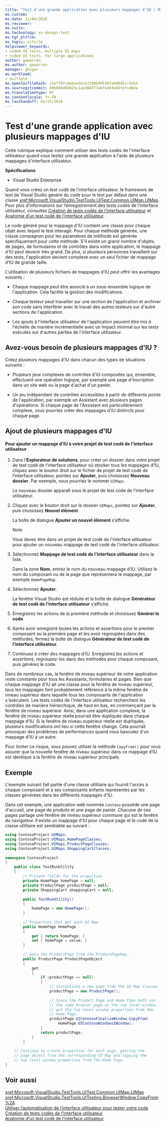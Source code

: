 ```yaml
---
title: "Test d’une grande application avec plusieurs mappages d’IU | Microsoft Docs"
ms.custom: 
ms.date: 11/04/2016
ms.reviewer: 
ms.suite: 
ms.technology: vs-devops-test
ms.tgt_pltfrm: 
ms.topic: article
helpviewer_keywords:
- coded UI tests, multiple UI maps
- coded UI tests, for large applications
author: gewarren
ms.author: gewarren
manager: ghogen
ms.workload:
- multiple
ms.openlocfilehash: c2eff9fc8e8aedecb1fd9b99538fa600dbcc5eb1
ms.sourcegitcommit: 69b898d8d825c1a2d04777abf6d03e03fefcd6da
ms.translationtype: HT
ms.contentlocale: fr-FR
ms.lasthandoff: 01/25/2018
---
```

# <a name="testing-a-large-application-with-multiple-ui-maps"></a>Test d'une grande application avec plusieurs mappages d'IU

Cette rubrique explique comment utiliser des tests codés de l'interface utilisateur quand vous testez une grande application à l'aide de plusieurs mappages d'interface utilisateur.  
  
 **Spécifications**  
  
-   Visual Studio Enterprise  
  
 Quand vous créez un test codé de l’interface utilisateur, le framework de test de Visual Studio génère du code pour le test par défaut dans une classe <xref:Microsoft.VisualStudio.TestTools.UITest.Common.UIMap.UIMap>. Pour plus d’informations sur l’enregistrement des tests codés de l’interface utilisateur, consultez [Création de tests codés de l’interface utilisateur](../test/use-ui-automation-to-test-your-code.md) et [Anatomie d’un test codé de l’interface utilisateur](../test/anatomy-of-a-coded-ui-test.md).  
  
 Le code généré pour le mappage d'IU contient une classe pour chaque objet avec lequel le test interagit. Pour chaque méthode générée, une classe compagnon pour les paramètres de méthode est générée spécifiquement pour cette méthode. S'il existe un grand nombre d'objets, de pages, de formulaires et de contrôles dans votre application, le mappage d'IU peut devenir très grand. De plus, si plusieurs personnes travaillent sur des tests, l'application devient complexe avec un seul fichier de mappage d'IU de grande taille.  
  
 L'utilisation de plusieurs fichiers de mappages d'IU peut offrir les avantages suivants :  
  
-   Chaque mappage peut être associé à un sous-ensemble logique de l'application. Cela facilite la gestion des modifications.  
  
-   Chaque testeur peut travailler sur une section de l'application et archiver son code sans interférer avec le travail des autres testeurs sur d'autre sections de l'application.  
  
-   Les ajouts à l'interface utilisateur de l'application peuvent être mis à l'échelle de manière incrémentielle avec un impact minimal sur les tests exécutés sur d'autres parties de l'interface utilisateur.  
  
## <a name="do-you-need-multiple-ui-maps"></a>Avez-vous besoin de plusieurs mappages d'IU ?  
 Créez plusieurs mappages d'IU dans chacun des types de situations suivants :  
  
-   Plusieurs jeux complexes de contrôles d'IU composites qui, ensemble, effectuent une opération logique, par exemple une page d'inscription dans un site web ou la page d'achat d'un panier.  
  
-   Un jeu indépendant de contrôles accessibles à partir de différents points de l'application, par exemple un Assistant avec plusieurs pages d'opérations. Si chaque page de l'Assistant est particulièrement complexe, vous pourriez créer des mappages d'IU distincts pour chaque page.  
  
## <a name="adding-multiple-ui-maps"></a>Ajout de plusieurs mappages d'IU  
  
#### <a name="to-add-a-ui-map-to-your-coded-ui-test-project"></a>Pour ajouter un mappage d'IU à votre projet de test codé de l'interface utilisateur  
  
1.  Dans l’**Explorateur de solutions**, pour créer un dossier dans votre projet de test codé de l’interface utilisateur où stocker tous les mappages d’IU, cliquez avec le bouton droit sur le fichier de projet de test codé de l’interface utilisateur, pointez sur **Ajouter**, puis choisissez **Nouveau dossier**. Par exemple, vous pourriez le nommer `UIMaps`.  
  
     Le nouveau dossier apparaît sous le projet de test codé de l’interface utilisateur.  
  
2.  Cliquez avec le bouton droit sur le dossier `UIMaps`, pointez sur **Ajouter**, puis choisissez **Nouvel élément**.  
  
     La boîte de dialogue **Ajouter un nouvel élément** s’affiche.  
  
    > [!NOTE]
    >  Vous devez être dans un projet de test codé de l'interface utilisateur pour ajouter un nouveau mappage de test codé de l'interface utilisateur.  
  
3.  Sélectionnez **Mappage de test codé de l’interface utilisateur** dans la liste.  
  
     Dans la zone **Nom**, entrez le nom du nouveau mappage d’IU. Utilisez le nom du composant ou de la page que représentera le mappage, par exemple `HomePageMap`.  
  
4.  Sélectionnez **Ajouter**.  
  
     La fenêtre Visual Studio est réduite et la boîte de dialogue **Générateur de test codé de l’interface utilisateur** s’affiche.  
  
5.  Enregistrez les actions de la première méthode et choisissez **Générer le code**.  
  
6.  Après avoir enregistré toutes les actions et assertions pour le premier composant ou la première page et les avoir regroupées dans des méthodes, fermez la boîte de dialogue **Générateur de test codé de l’interface utilisateur**.  
  
7.  Continuez à créer des mappages d'IU. Enregistrez les actions et assertions, regroupez-les dans des méthodes pour chaque composant, puis générez le code.  

 Dans de nombreux cas, la fenêtre de niveau supérieur de votre application reste constante pour tous les Assistants, formulaires et pages. Bien que chaque mappage d'IU ait une classe pour la fenêtre de niveau supérieur, tous les mappages font probablement référence à la même fenêtre de niveau supérieur dans laquelle tous les composants de l'application s'exécutent. Les tests codés de l'interface utilisateur recherchent les contrôles de manière hiérarchique, de haut en bas, en commençant par la fenêtre de niveau supérieur. Ainsi, dans une application complexe, la fenêtre de niveau supérieur réelle pourrait être dupliquée dans chaque mappage d'IU. Si la fenêtre de niveau supérieur réelle est dupliquée, plusieurs modifications ont lieu si cette fenêtre change. Cela pourrait provoquer des problèmes de performances quand vous basculez d'un mappage d'IU à un autre.

 Pour limiter ce risque, vous pouvez utiliser la méthode `CopyFrom()` pour vous assurer que la nouvelle fenêtre de niveau supérieur dans ce mappage d’IU est identique à la fenêtre de niveau supérieur principale.

## <a name="example"></a>Exemple

L'exemple suivant fait partie d'une classe utilitaire qui fournit l'accès à chaque composant et à ses composants enfants représentés par les classes générées dans les différents mappages d'IU.

Dans cet exemple, une application web nommée `Contoso` possède une page d'accueil, une page de produits et une page de panier. Chacune de ces pages partage une fenêtre de niveau supérieur commune qui est la fenêtre du navigateur. Il existe un mappage d'IU pour chaque page et le code de la classe utilitaire est semblable au suivant :

```csharp
using ContosoProject.UIMaps;  
using ContosoProject.UIMaps.HomePageClasses;  
using ContosoProject.UIMaps.ProductPageClasses;  
using ContosoProject.UIMaps.ShoppingCartClasses;  
  
namespace ContosoProject  
{  
    public class TestRunUtility  
    {  
        // Private fields for the properties  
        private HomePage homePage = null;  
        private ProductPage productPage = null;  
        private ShoppingCart shoppingCart = null;  
  
        public TestRunUtility()  
        {  
            homePage = new HomePage();  
        }  
  
        // Properties that get each UI Map  
        public HomePage HomePage  
        {  
            get { return homePage; }  
            set { homePage = value; }  
        }  
  
        // Gets the ProductPage from the ProductPageMap.  
        public ProductPage ProductPageObject  
        {  
            get  
            {  
                if (productPage == null)  
                {  
                    // Instantiate a new page from the UI Map classes  
                    productPage = new ProductPage();  
  
                    // Since the Product Page and Home Page both use  
                    // the same browser page as the top level window,  
                    // get the top level window properties from the  
                    // Home Page.  
                    productPage.UIContosoFinalizeWindow.CopyFrom(  
                        HomePage.UIContosoWindowsIWindow);  
                }  
                return productPage;  
            }  
        }  
  
    // Continue to create properties for each page, getting the   
    // page object from the corresponding UI Map and copying the   
    // top level window properties from the Home Page.  
}
```

## <a name="see-also"></a>Voir aussi

<xref:Microsoft.VisualStudio.TestTools.UITest.Common.UIMap.UIMap>  
<xref:Microsoft.VisualStudio.TestTools.UITesting.BrowserWindow.CopyFrom%2A>  
[Utiliser l’automatisation de l’interface utilisateur pour tester votre code](../test/use-ui-automation-to-test-your-code.md)  
[Création de tests codés de l’interface utilisateur](../test/use-ui-automation-to-test-your-code.md)  
[Anatomie d’un test codé de l’interface utilisateur](../test/anatomy-of-a-coded-ui-test.md)
